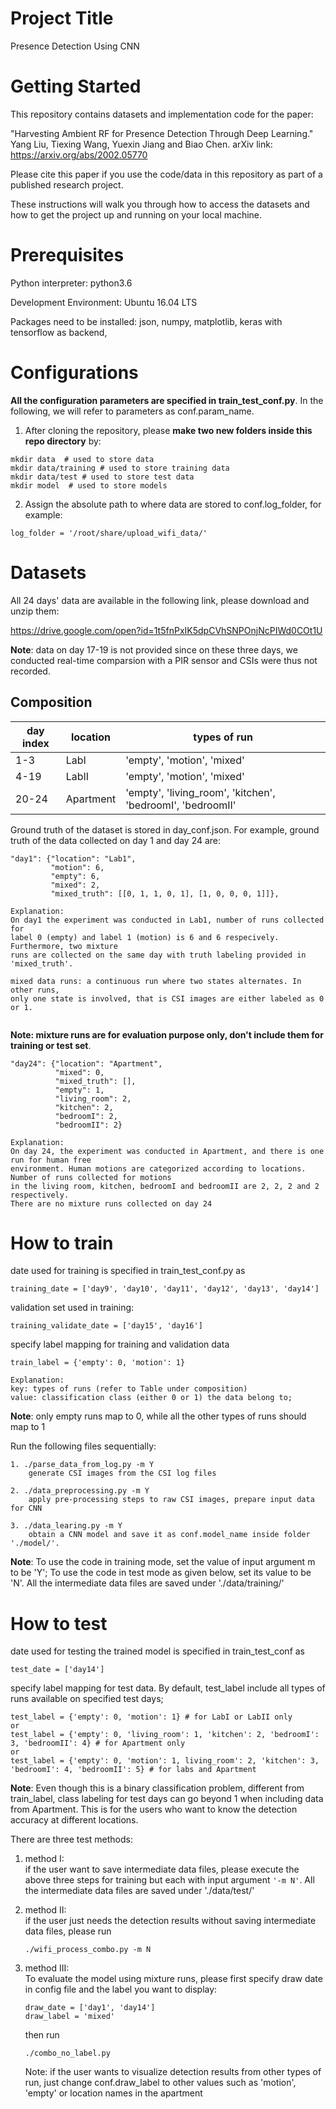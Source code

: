 # Project Title
Presence Detection Using CNN

# Getting Started

This repository contains datasets and implementation code for the paper:

"Harvesting Ambient RF for Presence Detection Through Deep Learning." Yang Liu, Tiexing Wang, Yuexin Jiang and Biao Chen. arXiv link: https://arxiv.org/abs/2002.05770

Please cite this paper if you use the code/data in this repository as part of a published research project.

These instructions will walk you through how to access the datasets and how to get the project up and running on your local machine.

# Prerequisites
Python interpreter: python3.6

Development Environment: Ubuntu 16.04 LTS

Packages need to be installed:
json, numpy, matplotlib, keras with tensorflow as backend, 




# Configurations
**All the configuration parameters are specified in train_test_conf.py**. In the following, we will refer to parameters as conf.param_name.

1. After cloning the repository, please **make two new folders inside this repo directory** by:
```
mkdir data  # used to store data
mkdir data/training # used to store training data
mkdir data/test # used to store test data
mkdir model  # used to store models
```

2. Assign the absolute path to where data are stored to conf.log_folder, for example:
```
log_folder = '/root/share/upload_wifi_data/'
```

# Datasets
All 24 days' data are available in the following link, please download and unzip them:

https://drive.google.com/open?id=1t5fnPxIK5dpCVhSNPOnjNcPIWd0COt1U

**Note**: data on day 17-19 is not provided since on these three days, we conducted real-time comparsion with a PIR sensor and CSIs were thus not recorded. 

## Composition
day index | location | types of run | 
--- | --- | --- | 
1-3 | LabI | 'empty', 'motion', 'mixed' | 
4-19 | LabII | 'empty', 'motion', 'mixed' |
20-24 | Apartment | 'empty', 'living_room', 'kitchen', 'bedroomI', 'bedroomII'|


Ground truth of the dataset is stored in day_conf.json. For example, ground truth of 
the data collected on day 1 and day 24 are:

```
"day1": {"location": "Lab1",
         "motion": 6, 
         "empty": 6,
         "mixed": 2,
         "mixed_truth": [[0, 1, 1, 0, 1], [1, 0, 0, 0, 1]]}, 
         
Explanation: 
On day1 the experiment was conducted in Lab1, number of runs collected for 
label 0 (empty) and label 1 (motion) is 6 and 6 respecively. Furthermore, two mixture 
runs are collected on the same day with truth labeling provided in 'mixed_truth'.     

mixed data runs: a continuous run where two states alternates. In other runs, 
only one state is involved, that is CSI images are either labeled as 0 or 1.  
     
```
**Note: mixture runs are for evaluation purpose only, don't include them for training or test set**. 

```
"day24": {"location": "Apartment",
          "mixed": 0, 
          "mixed_truth": [], 
          "empty": 1, 
          "living_room": 2, 
          "kitchen": 2, 
          "bedroomI": 2, 
          "bedroomII": 2}

Explanation:
On day 24, the experiment was conducted in Apartment, and there is one run for human free 
environment. Human motions are categorized according to locations. Number of runs collected for motions
in the living room, kitchen, bedroomI and bedroomII are 2, 2, 2 and 2 respectively. 
There are no mixture runs collected on day 24

```


# How to train
date used for training is specified in train_test_conf.py as 
```
training_date = ['day9', 'day10', 'day11', 'day12', 'day13', 'day14']
```
validation set used in training:
```
training_validate_date = ['day15', 'day16']
```
specify label mapping for training and validation data
```
train_label = {'empty': 0, 'motion': 1}

Explanation: 
key: types of runs (refer to Table under composition)
value: classification class (either 0 or 1) the data belong to; 
```
**Note**: only empty runs map to 0, while all the other types of runs should map to 1

Run the following files sequentially:
```
1. ./parse_data_from_log.py -m Y 
    generate CSI images from the CSI log files

2. ./data_preprocessing.py -m Y 
    apply pre-processing steps to raw CSI images, prepare input data for CNN

3. ./data_learing.py -m Y 
    obtain a CNN model and save it as conf.model_name inside folder './model/'.
```
**Note**: To use the code in training mode,  set the value of input argument m to be 'Y'; To use the code in test mode as given below, set its value to be 'N'. 
All the intermediate data files are saved under './data/training/'

# How to test
date used for testing the trained model is specified in train_test_conf as
```
test_date = ['day14']
```
specify label mapping for test data. By default, test_label include all types of runs available on specified test days; 
```
test_label = {'empty': 0, 'motion': 1} # for LabI or LabII only
or
test_label = {'empty': 0, 'living_room': 1, 'kitchen': 2, 'bedroomI': 3, 'bedroomII': 4} # for Apartment only
or
test_label = {'empty': 0, 'motion': 1, living_room': 2, 'kitchen': 3, 'bedroomI': 4, 'bedroomII': 5} # for labs and Apartment

```
**Note**: Even though this is a binary classification problem, different from train_label, class labeling for test days can go beyond 1 when including data from Apartment. This is 
for the users who want to know the detection accuracy at different locations. 

There are three test methods:

1. method I: <br />
    if the user want to save intermediate data files, please execute the above 
    three steps for training but each with input argument ```'-m N'```.
    All the intermediate data files are saved under './data/test/'


2. method II: <br />
    if the user just needs the detection results without saving intermediate data files, please run 
    ```
    ./wifi_process_combo.py -m N
    ```

3. method III: <br />
    To evaluate the model using mixture runs, please first specify draw date in config file and the label you want to display:

    ```
    draw_date = ['day1', 'day14']
    draw_label = 'mixed'
    ```
    then run 
    ```
    ./combo_no_label.py 
    ```

    Note: if the user wants to visualize detection results from other types of run, just change conf.draw_label to other values such as 'motion', 'empty' or location names in the apartment



